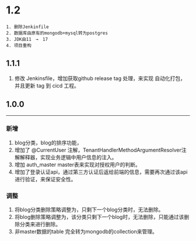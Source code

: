 # 1.2
    
    1. 删除Jenkinfile
    2. 数据库由原有的mongodb+mysql转为postgres
    3. JDK由11　→　17
    4. 项目重构

## 1.1.1

  1. 修改 Jenkinsfile，增加获取github release tag 处理，来实现 自动化打包，并且更新 tag 到 cicd 工程。


## 1.0.0
---
### 新增

1. blog分类，blog的排序功能，
2. 增加了 @CurrentUser 注解，TenantHandlerMethodArgumentResolver注解解释器，实现业务逻辑中用户信息的注入。
3. 增加 auth_master master表来实现对授权用户的判断。 
4. 增加了登录认证api，通过第三方认证后返给前端的信息，需要再次通过该api进行验证，来保证安全性。

### 调整
1. 将blog分类删除策略调整为，只剩下一个blog分类时，无法删除。
2. 将blog删除策略调整为，该分类只剩下一个blog时，无法删除，只能通过该删除分类来进行删除。
3. 非master数据的table 完全转为mongodb的collection来管理。



